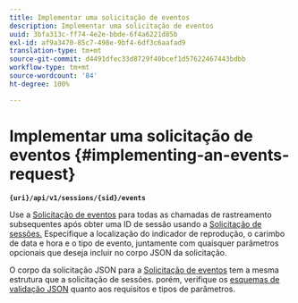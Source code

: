 ```yaml
---
title: Implementar uma solicitação de eventos
description: Implementar uma solicitação de eventos
uuid: 3bfa313c-ff74-4e2e-bbde-6f4a6221d85b
exl-id: af9a3470-85c7-498e-9bf4-6df3c6aafad9
translation-type: tm+mt
source-git-commit: d4491dfec33d8729f40bcef1d57622467443bdbb
workflow-type: tm+mt
source-wordcount: '84'
ht-degree: 100%

---
```


# Implementar uma solicitação de eventos {#implementing-an-events-request}

**`{uri}/api/v1/sessions/{sid}/events`**

Use a [Solicitação de eventos](/help/media-collection-api/mc-api-ref/mc-api-events-req.md) para todas as chamadas de rastreamento subsequentes após obter uma ID de sessão usando a [Solicitação de sessões.](/help/media-collection-api/mc-api-ref/mc-api-sessions-req.md) Especifique a localização do indicador de reprodução, o carimbo de data e hora e o tipo de evento, juntamente com quaisquer parâmetros opcionais que deseja incluir no corpo JSON da solicitação.

O corpo da solicitação JSON para a [Solicitação de eventos](/help/media-collection-api/mc-api-ref/mc-api-events-req.md) tem a mesma estrutura que a solicitação de sessões. porém, verifique os [esquemas de validação JSON](/help/media-collection-api/mc-api-ref/mc-api-json-validation.md) quanto aos requisitos e tipos de parâmetros.
